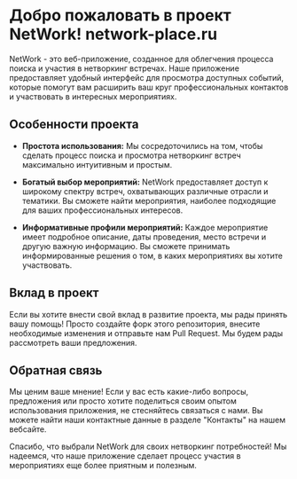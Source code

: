 # Добро пожаловать в проект NetWork! network-place.ru

NetWork - это веб-приложение, созданное для облегчения процесса поиска и участия в нетворкинг встречах. Наше приложение предоставляет удобный интерфейс для просмотра доступных событий, которые помогут вам расширить ваш круг профессиональных контактов и участвовать в интересных мероприятиях.

## Особенности проекта

- **Простота использования:** Мы сосредоточились на том, чтобы сделать процесс поиска и просмотра нетворкинг встреч максимально интуитивным и простым.

- **Богатый выбор мероприятий:** NetWork предоставляет доступ к широкому спектру встреч, охватывающих различные отрасли и тематики. Вы сможете найти мероприятия, наиболее подходящие для ваших профессиональных интересов.

- **Информативные профили мероприятий:** Каждое мероприятие имеет подробное описание, даты проведения, место встречи и другую важную информацию. Вы сможете принимать информированные решения о том, в каких мероприятиях вы хотите участвовать.

## Вклад в проект

Если вы хотите внести свой вклад в развитие проекта, мы рады принять вашу помощь! Просто создайте форк этого репозитория, внесите необходимые изменения и отправьте нам Pull Request. Мы будем рады рассмотреть ваши предложения.

## Обратная связь

Мы ценим ваше мнение! Если у вас есть какие-либо вопросы, предложения или просто хотите поделиться своим опытом использования приложения, не стесняйтесь связаться с нами. Вы можете найти наши контактные данные в разделе "Контакты" на нашем вебсайте.

Спасибо, что выбрали NetWork для своих нетворкинг потребностей! Мы надеемся, что наше приложение сделает процесс участия в мероприятиях еще более приятным и полезным.
